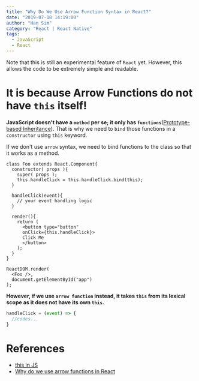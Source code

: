 ```yaml
---
title: "Why Do We Use Arrow Function Syntax in React?"
date: "2019-07-18 14:19:00"
author: "Han Sim"
category: "React | React Native"
tags:
  - JavaScript
  - React
---
```


Note that this is still an experimental feature of `React` yet. However, this allows the code to be extremely simple and readable.

# It is because Arrow Functions do not have `this` itself!

**JavaScript doesn't have a `method` per se; it only has `functions`**([Prototype-based Inheritance](https://blog.hansim.dev/javascript-and-prototype-based-inheritance)). That is why we need to `bind` those functions in a `constructor` using `this` keyword.

If we don't use `arrow` syntax, we need to bind functions to the class so that it works as a method.

```JavaScript{4}
class Foo extends React.Component{
  constructor( props ){
    super( props );
    this.handleClick = this.handleClick.bind(this);
  }
  
  handleClick(event){
    // your event handling logic
  }
  
  render(){
    return (
      <button type="button" 
      onClick={this.handleClick}>
      Click Me
      </button>
    );
  }
}

ReactDOM.render(
  <Foo />,
  document.getElementById("app")
);
```

**However, if we use `arrow function` instead, it takes `this` from its lexical scope as it does not have its own `this`.**

```JavaScript
handleClick = (event) => {
  //codes...
}
```

# References

- [this in JS](https://github.com/getify/You-Dont-Know-JS/blob/master/this%20%26%20object%20prototypes/ch2.md)
- [Why do we use arrow functions in React](https://frontarm.com/james-k-nelson/when-to-use-arrow-functions/)